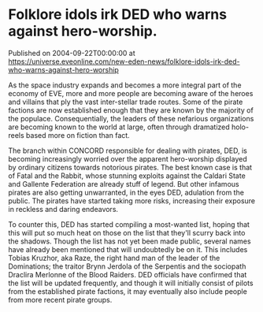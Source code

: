 # Folklore idols irk DED who warns against hero-worship.
Published on 2004-09-22T00:00:00 at https://universe.eveonline.com/new-eden-news/folklore-idols-irk-ded-who-warns-against-hero-worship

As the space industry expands and becomes a more integral part of the economy of EVE, more and more people are becoming aware of the heroes and villains that ply the vast inter-stellar trade routes. Some of the pirate factions are now established enough that they are known by the majority of the populace. Consequentially, the leaders of these nefarious organizations are becoming known to the world at large, often through dramatized holo-reels based more on fiction than fact.   
  
The branch within CONCORD responsible for dealing with pirates, DED, is becoming increasingly worried over the apparent hero-worship displayed by ordinary citizens towards notorious pirates. The best known case is that of Fatal and the Rabbit, whose stunning exploits against the Caldari State and Gallente Federation are already stuff of legend. But other infamous pirates are also getting unwarranted, in the eyes DED, adulation from the public. The pirates have started taking more risks, increasing their exposure in reckless and daring endeavors.   
  
To counter this, DED has started compiling a most-wanted list, hoping that this will put so much heat on those on the list that they'll scurry back into the shadows. Though the list has not yet been made public, several names have already been mentioned that will undoubtedly be on it. This includes Tobias Kruzhor, aka Raze, the right hand man of the leader of the Dominations; the traitor Brynn Jerdola of the Serpentis and the sociopath Draclira Merlonne of the Blood Raiders. DED officials have confirmed that the list will be updated frequently, and though it will initially consist of pilots from the established pirate factions, it may eventually also include people from more recent pirate groups.
